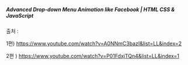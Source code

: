 ##### Advanced Drop-down Menu Animation like Facebook | HTML CSS & JavaScript

출처 :

1편) https://www.youtube.com/watch?v=A0NNmC3bazI&list=LL&index=2

2편 ) https://www.youtube.com/watch?v=P01FdxjTQn4&list=LL&index=1
